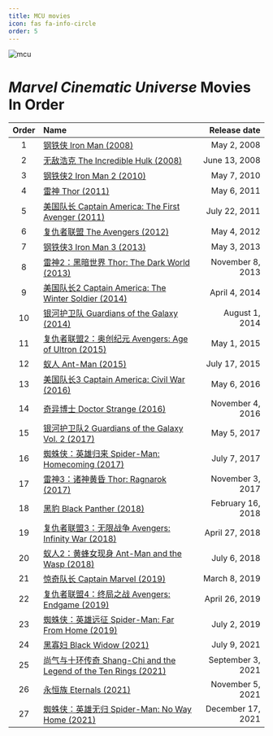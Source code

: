 ```yaml
---
title: MCU movies
icon: fas fa-info-circle
order: 5
---
```


<style>
.table-wrapper{
    font-family:Arial;
}
</style>

![mcu](/movie/mcu.jpg)

# *Marvel Cinematic Universe* <b style="color: var(--primary);">Movies In Order<b>

| Order    | Name                      | Release date |
| :-: | :------------------------ | -----------: |
| 1 | [钢铁侠 Iron Man (2008)]()  | May 2, 2008 |
| 2 | [无敌浩克 The Incredible Hulk (2008)]() | June 13, 2008 |
| 3 | [钢铁侠2 Iron Man 2 (2010)]() | May 7, 2010 |
| 4 | [雷神 Thor (2011)]() | May 6, 2011 |
| 5 | [美国队长 Captain America: The First Avenger (2011)]() | July 22, 2011 |
| 6 | [复仇者联盟 The Avengers (2012)]() | May 4, 2012 |
| 7 | [钢铁侠3 Iron Man 3 (2013)]() | May 3, 2013 |
| 8 | [雷神2：黑暗世界 Thor: The Dark World (2013)]() | November 8, 2013	 |
| 9 | [美国队长2 Captain America: The Winter Soldier (2014)]() | April 4, 2014	 |
| 10 | [银河护卫队 Guardians of the Galaxy (2014)]() | August 1, 2014	 |
| 11 | [复仇者联盟2：奥创纪元 Avengers: Age of Ultron (2015)]() | May 1, 2015	 |
| 12 | [蚁人 Ant-Man (2015)]() | July 17, 2015	 |
| 13 | [美国队长3 Captain America: Civil War (2016)]() | May 6, 2016	 |
| 14 | [奇异博士 Doctor Strange (2016)]() | November 4, 2016	 |
| 15 | [银河护卫队2 Guardians of the Galaxy Vol. 2 (2017)]() | May 5, 2017	 |
| 16 | [蜘蛛侠：英雄归来 Spider-Man: Homecoming (2017)]() | July 7, 2017	 |
| 17 | [雷神3：诸神黄昏 Thor: Ragnarok (2017)]() | November 3, 2017	 |
| 18 | [黑豹 Black Panther (2018)]() | February 16, 2018	 |
| 19 | [复仇者联盟3：无限战争 Avengers: Infinity War (2018)]() | April 27, 2018	 |
| 20 | [蚁人2：黄蜂女现身 Ant-Man and the Wasp (2018)]() | July 6, 2018	 |
| 21 | [惊奇队长 Captain Marvel (2019)]() | March 8, 2019	 |
| 22 | [复仇者联盟4：终局之战 Avengers: Endgame (2019)]() | April 26, 2019	 |
| 23 | [蜘蛛侠：英雄远征 Spider-Man: Far From Home (2019)]() | July 2, 2019	 |
| 24 | [黑寡妇 Black Widow (2021)]() | July 9, 2021 |
| 25 | [尚气与十环传奇 Shang-Chi and the Legend of the Ten Rings (2021)]() | September 3, 2021	 |
| 26 | [永恒族 Eternals (2021)]() | November 5, 2021	 |
| 27 | [蜘蛛侠：英雄无归 Spider-Man: No Way Home (2021)](https://piyazon.top/posts/spiderman-3-TS/) | December 17, 2021	 |
